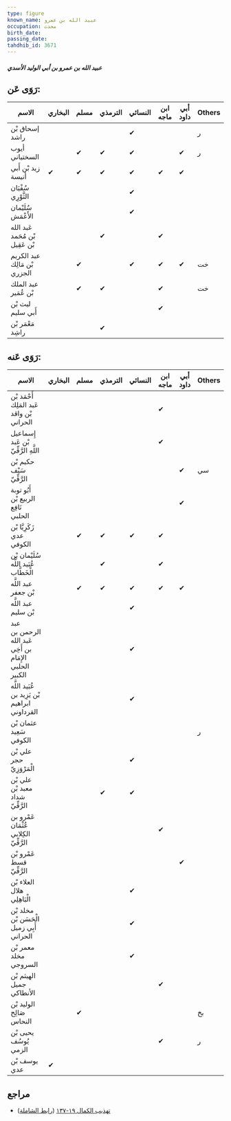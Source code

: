 ```yaml
---
type: figure
known_name: عبيد الله بن عمرو
occupation: محدث
birth_date:
passing_date:
tahdhib_id: 3671
---
```

##### عبيد الله بن عمرو بن أبي الوليد الأسدي

## رَوَى عَن:
| الاسم                           | البخاري | مسلم | الترمذي | النسائي | ابن ماجه | أبي داود | Others |
| ------------------------------- | ------- | ---- | ------- | ------- | -------- | -------- | ------ |
| إسحاق بْن راشد                  |         |      |         | ✔       |          |          | ر      |
| أيوب السختياني                  |         | ✔    | ✔       | ✔       |          | ✔        | ر      |
| زيد بْن أَبي أنيسة              | ✔       | ✔    | ✔       | ✔       | ✔        | ✔        |        |
| سُفْيَان الثَّوْرِي             |         |      |         | ✔       |          |          |        |
| سُلَيْمان الأَعْمَش             |         |      |         | ✔       |          |          |        |
| عَبد الله بْن مُحَمد بْن عَقِيل |         |      | ✔       |         | ✔        |          |        |
| عبد الكريم بْن مَالِك الجزري    |         | ✔    |         | ✔       | ✔        | ✔        | خت     |
| عبد الملك بْن عُمَير            |         | ✔    | ✔       |         | ✔        |          | خت     |
| ليث بْن أَبي سليم               |         |      |         |         | ✔        |          |        |
| مَعْمَر بْن راشِد               |         |      | ✔       |         |          |          |        |
## رَوَى عَنه:
| الاسم                                                   | البخاري | مسلم | الترمذي | النسائي | ابن ماجه | أبي داود | Others |
| ------------------------------------------------------- | ------- | ---- | ------- | ------- | -------- | -------- | ------ |
| أَحْمَد بْن عَبد المَلِك بْن واقد الحراني               |         |      |         |         | ✔        |          |        |
| إِسماعيل بْن عَبد اللَّهِ الرَّقِّيّ                    |         |      |         |         | ✔        |          |        |
| حكيم بْن سَيْف الرَّقِّيّ                               |         |      |         |         |          | ✔        | سي     |
| أَبُو توبة الربيع بْن نَافِع الحلبي                     |         |      |         |         |          | ✔        |        |
| زَكَرِيَّا بْن عدي الكوفي                               |         | ✔    | ✔       | ✔       | ✔        |          |        |
| سُلَيْمان بْن عُبَيد اللَّه الْخَطَّاب                  |         |      | ✔       |         | ✔        |          |        |
| عبد اللَّه بْن جعفر                                     |         | ✔    | ✔       | ✔       | ✔        | ✔        |        |
| عبد اللَّه بْن سليم                                     |         |      |         | ✔       |          |          |        |
| عبد الرحمن بن عَبد الله بن أَخِي الإِمَام الحلبي الكبير |         |      |         | ✔       |          |          |        |
| عُبَيد اللَّه بْن يَزِيد بن ابراهيم القرداوني           |         |      |         | ✔       |          |          |        |
| عثمان بْن سَعِيد الكوفي                                 |         |      |         |         |          |          | ر      |
| علي بْن حجر الْمَرْوَزِيّ                               |         |      |         | ✔       |          |          |        |
| علي بْن معبد بْن شداد الرَّقِّيّ                        |         |      | ✔       | ✔       |          |          |        |
| عَمْرو بن عُثْمَان الكِلابي الرَّقِّيّ                  |         |      |         |         | ✔        |          |        |
| عَمْرو بْن قسط الرَّقِّيّ                               |         |      |         |         |          | ✔        |        |
| العلاء بْن هلال الْبَاهِلِي                             |         |      |         | ✔       |          |          |        |
| مخلد بْن الْحَسَن بْن أَبِي زميل الحراني                |         |      |         | ✔       |          |          |        |
| معمر بْن مخلد السروجي                                   |         |      |         | ✔       |          |          |        |
| الهيثم بْن جميل الأنطاكي                                |         |      |         |         | ✔        |          |        |
| الوليد بْن صَالِح النحاس                                |         | ✔    |         |         |          |          | بخ     |
| يحيى بْن يُوسُف الزمي                                   |         |      |         |         | ✔        |          | ر      |
| يوسف بْن عدي                                            | ✔       |      |         |         |          |          |        |
## مراجع
- [تهذيب الكمال ١٩-١٣٧](obsidian://open?vault=Tahdhib-al-Kamal&file=Figures/٣٦٧١-عبيد%20الله%20بن%20عمرو%20بن%20أبي%20الوليد%20الأسدي) ([رابط الشاملة](https://shamela.ws/book/3722/9711))